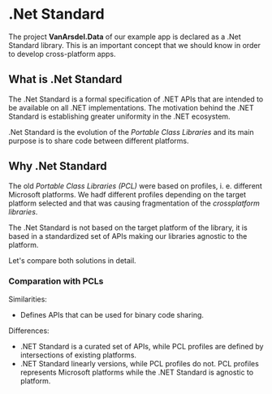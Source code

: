 # .Net Standard

The project **VanArsdel.Data** of our example app is declared as a .Net Standard library. This is an important concept that we should know in order to develop cross-platform apps. 

## What is .Net Standard

The .Net Standard is a formal specification of .NET APIs that are intended to be available on all .NET implementations. The motivation behind the .NET Standard is establishing greater uniformity in the .NET ecosystem.

.Net Standard is the evolution of the *Portable Class Libraries* and its main purpose is to share code between different platforms.

## Why .Net Standard

The old *Portable Class Libraries (PCL)* were based on profiles, i. e. different Microsoft platforms. We hadf different profiles depending on the target platform selected and that was causing fragmentation of the *crossplatform libraries*.

The .Net Standard is not based on the target platform of the library, it is based in a standardized set of APIs making our libraries agnostic to the platform.

Let's compare both solutions in detail.

### Comparation with PCLs

Similarities:

- Defines APIs that can be used for binary code sharing.

Differences:

- .NET Standard is a curated set of APIs, while PCL profiles are defined by intersections of existing platforms.
- .NET Standard linearly versions, while PCL profiles do not.
PCL profiles represents Microsoft platforms while the .NET Standard is agnostic to platform.


